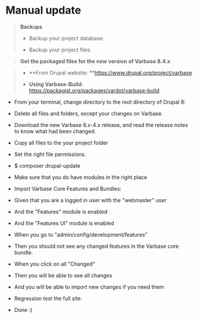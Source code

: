 # Manual update

> **Backups**
>
> * Backup your project database.
>
> * Backup your project files.



> **Get the packaged files for the new version of Varbase 8.4.x**

> * **From Drupal website: **https://www.drupal.org/project/varbase
>
> * **Using Varbase-Build:**  https://packagist.org/packages/vardot/varbase-build

* From your terminal, change directory to the root directory of Drupal 8:

* Delete all files and folders, except your changes on Varbase.

* Download the new Varbase 8.x-4.x release, and read the release notes to know what had been changed.

* Copy all files to the your project folder

* Set the right file permissions.

* $ composer drupal-update

* Make sure that you do have modules in the right place

* Import Varbase Core Features and Bundles:

* Given that you are a logged in user with the "webmaster" user

* And the "Features" module is enabled

* And the "Features UI" module is enabled

* When you go to "admin/config/development/features"

* Then you should not see any changed features in the Varbase core bundle.

* When you click on all "Changed"

* Then you will be able to see all changes

* And you will be able to import new changes if you need them

* Regression test the full site.

* Done :\)



